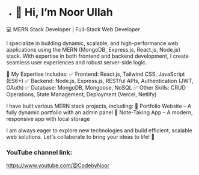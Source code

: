 - # 👋 Hi, I’m Noor Ullah

💻 MERN Stack Developer | Full-Stack Web Developer

I specialize in building dynamic, scalable, and high-performance web applications using the MERN (MongoDB, Express.js, React.js, Node.js) stack. With expertise in both frontend and backend development, I create seamless user experiences and robust server-side logic.

🔹 My Expertise Includes:
✅ Frontend: React.js, Tailwind CSS, JavaScript (ES6+)
✅ Backend: Node.js, Express.js, RESTful APIs, Authentication (JWT, OAuth)
✅ Database: MongoDB, Mongoose, NoSQL
✅ Other Skills: CRUD Operations, State Management, Deployment (Vercel, Netlify)

I have built various MERN stack projects, including:
🚀 Portfolio Website – A fully dynamic portfolio with an admin panel
🚀 Note-Taking App – A modern, responsive app with local storage

I am always eager to explore new technologies and build efficient, scalable web solutions. Let's collaborate to bring your ideas to life! 🚀

### YouTube channel link: 
https://www.youtube.com/@CodebyNoor


